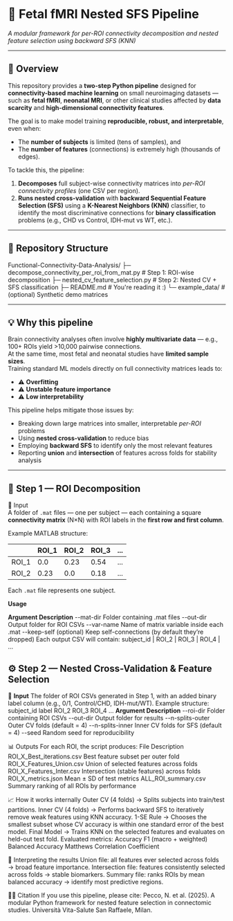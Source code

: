 # 🧠 Fetal fMRI Nested SFS Pipeline
*A modular framework for per-ROI connectivity decomposition and nested feature selection using backward SFS (KNN)*  

---

## 🧩 Overview  

This repository provides a **two-step Python pipeline** designed for **connectivity-based machine learning** on small neuroimaging datasets — such as **fetal fMRI**, **neonatal MRI**, or other clinical studies affected by **data scarcity** and **high-dimensional connectivity features**.

The goal is to make model training **reproducible, robust, and interpretable**, even when:
- The **number of subjects** is limited (tens of samples), and  
- The **number of features** (connections) is extremely high (thousands of edges).  

To tackle this, the pipeline:
1. **Decomposes** full subject-wise connectivity matrices into *per-ROI connectivity profiles* (one CSV per region).
2. **Runs nested cross-validation** with **backward Sequential Feature Selection (SFS)** using a **K-Nearest Neighbors (KNN)** classifier, to identify the most discriminative connections for **binary classification** problems (e.g., CHD vs Control, IDH-mut vs WT, etc.).

---

## 🧰 Repository Structure  

Functional-Connectivity-Data-Analysis/
  ├─ decompose_connectivity_per_roi_from_mat.py   # Step 1: ROI-wise decomposition
  ├─ nested_cv_feature_selection.py               # Step 2: Nested CV + SFS classification
  ├─ README.md                                    # You're reading it :)
  └─ example_data/                                # (optional) Synthetic demo matrices

---

## 💡 Why this pipeline  

Brain connectivity analyses often involve **highly multivariate data** — e.g., 100+ ROIs yield >10,000 pairwise connections.  
At the same time, most fetal and neonatal studies have **limited sample sizes**.  
Training standard ML models directly on full connectivity matrices leads to:
- ⚠️ **Overfitting**
- ⚠️ **Unstable feature importance**
- ⚠️ **Low interpretability**

This pipeline helps mitigate those issues by:
- Breaking down large matrices into smaller, interpretable *per-ROI* problems  
- Using **nested cross-validation** to reduce bias  
- Employing **backward SFS** to identify only the most relevant features  
- Reporting **union** and **intersection** of features across folds for stability analysis  

---

## 🧠 Step 1 — ROI Decomposition  

🔹 Input  
A folder of `.mat` files — one per subject — each containing a square **connectivity matrix** (N×N) with ROI labels in the **first row and first column**.  

Example MATLAB structure:

|     | ROI_1 | ROI_2 | ROI_3 | ... |
|-----|-------|-------|-------|-----|
| ROI_1 | 0.0 | 0.23 | 0.54 | ... |
| ROI_2 | 0.23| 0.0  | 0.18 | ... |

Each `.mat` file represents one subject.

**Usage**  

**Argument	Description**
--mat-dir	Folder containing .mat files
--out-dir	Output folder for ROI CSVs
--var-name	Name of matrix variable inside each .mat
--keep-self	(optional) Keep self-connections (by default they’re dropped)
Each output CSV will contain:
subject_id | ROI_2 | ROI_3 | ROI_4 | ...

## ⚙️ **Step 2 — Nested Cross-Validation & Feature Selection**
🔹 **Input**
The folder of ROI CSVs generated in Step 1, with an added binary label column (e.g., 0/1, Control/CHD, IDH-mut/WT).
Example structure:
subject_id	label	ROI_2	ROI_3	ROI_4	...
**Argument	Description**
--roi-dir	Folder containing ROI CSVs
--out-dir	Output folder for results
--n-splits-outer	Outer CV folds (default = 4)
--n-splits-inner	Inner CV folds for SFS (default = 4)
--seed	Random seed for reproducibility

📊 Outputs
For each ROI, the script produces:
File	Description
ROI_X_Best_iterations.csv	Best feature subset per outer fold
ROI_X_Features_Union.csv	Union of selected features across folds
ROI_X_Features_Inter.csv	Intersection (stable features) across folds
ROI_X_metrics.json	Mean ± SD of test metrics
ALL_ROI_summary.csv	Summary ranking of all ROIs by performance

📈 How it works internally
Outer CV (4 folds) → Splits subjects into train/test partitions.
Inner CV (4 folds) → Performs backward SFS to iteratively remove weak features using KNN accuracy.
1-SE Rule → Chooses the smallest subset whose CV accuracy is within one standard error of the best model.
Final Model → Trains KNN on the selected features and evaluates on held-out test fold.
Evaluated metrics:
Accuracy
F1 (macro + weighted)
Balanced Accuracy
Matthews Correlation Coefficient

🧾 Interpreting the results
Union file: all features ever selected across folds → broad feature importance.
Intersection file: features consistently selected across folds → stable biomarkers.
Summary file: ranks ROIs by mean balanced accuracy → identify most predictive regions.

🧑‍💻 Citation
If you use this pipeline, please cite:
Pecco, N. et al. (2025).
A modular Python framework for nested feature selection in connectomic studies.
Università Vita-Salute San Raffaele, Milan.

